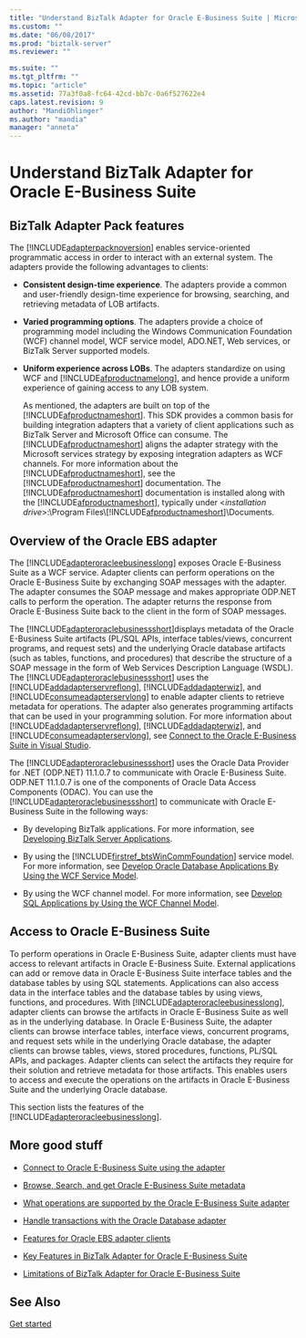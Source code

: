 ```yaml
---
title: "Understand BizTalk Adapter for Oracle E-Business Suite | Microsoft Docs"
ms.custom: ""
ms.date: "06/08/2017"
ms.prod: "biztalk-server"
ms.reviewer: ""

ms.suite: ""
ms.tgt_pltfrm: ""
ms.topic: "article"
ms.assetid: 77a3f0a8-fc64-42cd-bb7c-0a6f527622e4
caps.latest.revision: 9
author: "MandiOhlinger"
ms.author: "mandia"
manager: "anneta"
---
```

# Understand BizTalk Adapter for Oracle E-Business Suite
## BizTalk Adapter Pack features
The [!INCLUDE[adapterpacknoversion](../../includes/adapterpacknoversion-md.md)] enables service-oriented programmatic access in order to interact with an external system. The adapters provide the following advantages to clients:  
  
- **Consistent design-time experience**. The adapters provide a common and user-friendly design-time experience for browsing, searching, and retrieving metadata of LOB artifacts.  
  
- **Varied programming options**. The adapters provide a choice of programming model including the Windows Communication Foundation (WCF) channel model, WCF service model, ADO.NET, Web services, or BizTalk Server supported models.  
  
- **Uniform experience across LOBs**. The adapters standardize on using WCF and [!INCLUDE[afproductnamelong](../../includes/afproductnamelong-md.md)], and hence provide a uniform experience of gaining access to any LOB system.  
  
  As mentioned, the adapters are built on top of the [!INCLUDE[afproductnameshort](../../includes/afproductnameshort-md.md)]. This SDK  provides a common basis for building integration adapters that a variety of client applications such as BizTalk Server and Microsoft Office can consume. The [!INCLUDE[afproductnameshort](../../includes/afproductnameshort-md.md)] aligns the adapter strategy with the Microsoft services strategy by exposing integration adapters as WCF channels. For more information about the [!INCLUDE[afproductnameshort](../../includes/afproductnameshort-md.md)], see the [!INCLUDE[afproductnameshort](../../includes/afproductnameshort-md.md)] documentation. The [!INCLUDE[afproductnameshort](../../includes/afproductnameshort-md.md)] documentation is installed along with the [!INCLUDE[afproductnameshort](../../includes/afproductnameshort-md.md)], typically under \<*installation drive*\>:\Program Files\\[!INCLUDE[afproductnameshort](../../includes/afproductnameshort-md.md)]\Documents.  

## Overview of the Oracle EBS adapter
The [!INCLUDE[adapteroracleebusinesslong](../../includes/adapteroracleebusinesslong-md.md)] exposes Oracle E-Business Suite as a WCF service. Adapter clients can perform operations on the Oracle E-Business Suite by exchanging SOAP messages with the adapter. The adapter consumes the SOAP message and makes appropriate ODP.NET calls to perform the operation. The adapter returns the response from Oracle E-Business Suite back to the client in the form of SOAP messages.  
  
 The [!INCLUDE[adapteroraclebusinessshort](../../includes/adapteroraclebusinessshort-md.md)]displays metadata of the Oracle E-Business Suite artifacts (PL/SQL APIs, interface tables/views, concurrent programs, and request sets) and the underlying Oracle database artifacts (such as tables, functions, and procedures) that describe the structure of a SOAP message in the form of Web Services Description Language (WSDL). The [!INCLUDE[adapteroraclebusinessshort](../../includes/adapteroraclebusinessshort-md.md)] uses the [!INCLUDE[addadapterservreflong](../../includes/addadapterservreflong-md.md)], [!INCLUDE[addadapterwiz](../../includes/addadapterwiz-md.md)], and [!INCLUDE[consumeadapterservlong](../../includes/consumeadapterservlong-md.md)] to enable adapter clients to retrieve metadata for operations. The adapter also generates programming artifacts that can be used in your programming solution. For more information about [!INCLUDE[addadapterservreflong](../../includes/addadapterservreflong-md.md)], [!INCLUDE[addadapterwiz](../../includes/addadapterwiz-md.md)], and [!INCLUDE[consumeadapterservlong](../../includes/consumeadapterservlong-md.md)], see [Connect to the Oracle E-Business Suite in Visual Studio](../../adapters-and-accelerators/adapter-oracle-ebs/connect-to-the-oracle-e-business-suite-in-visual-studio.md).  
  
 The [!INCLUDE[adapteroraclebusinessshort](../../includes/adapteroraclebusinessshort-md.md)] uses the Oracle Data Provider for .NET (ODP.NET) 11.1.0.7 to communicate with Oracle E-Business Suite. ODP.NET 11.1.0.7 is one of the components of Oracle Data Access Components (ODAC). You can use the [!INCLUDE[adapteroraclebusinessshort](../../includes/adapteroraclebusinessshort-md.md)] to communicate with Oracle E-Business Suite in the following ways:  
  
- By developing BizTalk applications. For more information, see [Developing BizTalk Server  Applications](../../core/developing-biztalk-server-applications.md).  
  
- By using the [!INCLUDE[firstref_btsWinCommFoundation](../../includes/firstref-btswincommfoundation-md.md)] service model. For more information, see [Develop Oracle Database Applications By Using the WCF Service Model](../../adapters-and-accelerators/adapter-oracle-database/develop-oracle-database-applications-using-the-wcf-service-model.md).  
  
- By using the WCF channel model. For more information, see [Develop SQL Applications by Using the WCF Channel Model](../../adapters-and-accelerators/adapter-sql/develop-sql-applications-using-the-wcf-channel-model.md).  

## Access to Oracle E-Business Suite
 To perform operations in Oracle E-Business Suite, adapter clients must have access to relevant artifacts in Oracle E-Business Suite. External applications can add or remove data in Oracle E-Business Suite interface tables and the database tables by using SQL statements. Applications can also access data in the interface tables and the database tables by using views, functions, and procedures. With [!INCLUDE[adapteroracleebusinesslong](../../includes/adapteroracleebusinesslong-md.md)], adapter clients can browse the artifacts in Oracle E-Business Suite as well as in the underlying database. In Oracle E-Business Suite, the adapter clients can browse interface tables, interface views, concurrent programs, and request sets while in the underlying Oracle database, the adapter clients can browse tables, views, stored procedures, functions, PL/SQL APIs, and packages. Adapter clients can select the artifacts they require for their solution and retrieve metadata for those artifacts. This enables users to access and execute the operations on the artifacts in Oracle E-Business Suite and the underlying Oracle database.  
  
 This section lists the features of the [!INCLUDE[adapteroracleebusinesslong](../../includes/adapteroracleebusinesslong-md.md)].  
  
## More good stuff  
  
-    [Connect to Oracle E-Business Suite using the adapter](../../adapters-and-accelerators/adapter-oracle-ebs/connect-to-oracle-e-business-suite-using-the-adapter.md)

- [Browse, Search, and get Oracle E-Business Suite metadata](../../adapters-and-accelerators/adapter-oracle-ebs/browse-search-and-get-oracle-e-business-suite-metadata.md)

- [What operations are supported by the Oracle E-Business Suite adapter](../../adapters-and-accelerators/adapter-oracle-ebs/what-operations-are-supported-by-the-oracle-e-business-suite-adapter.md)

- [Handle transactions with the Oracle Database adapter](../../adapters-and-accelerators/adapter-oracle-database/handle-transactions-with-the-oracle-database-adapter.md) 

- [Features for Oracle EBS adapter clients](../../adapters-and-accelerators/adapter-oracle-ebs/features-for-oracle-ebs-adapter-clients.md) 

-   [Key Features in BizTalk Adapter for Oracle E-Business Suite](../../adapters-and-accelerators/adapter-oracle-ebs/key-features-in-biztalk-adapter-for-oracle-e-business-suite.md)  
  
-   [Limitations of BizTalk Adapter for Oracle E-Business Suite](../../adapters-and-accelerators/adapter-oracle-ebs/limitations-of-biztalk-adapter-for-oracle-e-business-suite.md)  
  
## See Also  
[Get started](../../adapters-and-accelerators/adapter-oracle-ebs/get-started-with-the-biztalk-adapter-for-oracle-e-business-suite.md)